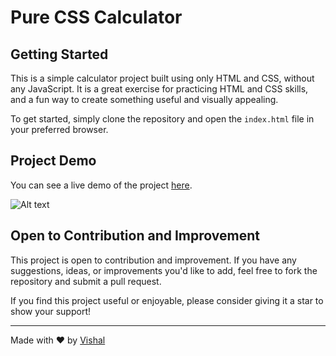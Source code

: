# Pure CSS Calculator

## Getting Started

This is a simple calculator project built using only HTML and CSS, without any JavaScript. It is a great exercise for practicing HTML and CSS skills, and a fun way to create something useful and visually appealing.

To get started, simply clone the repository and open the `index.html` file in your preferred browser.

## Project Demo

You can see a live demo of the project [here](https://vishal-dcode.github.io/Pure-CSS-Calculator/).

![Alt text](https://i.ibb.co/VtCp4BG/preview.png)

## Open to Contribution and Improvement

This project is open to contribution and improvement. If you have any suggestions, ideas, or improvements you'd like to add, feel free to fork the repository and submit a pull request.

If you find this project useful or enjoyable, please consider giving it a star to show your support!

---

Made with ❤️ by [Vishal](https://github.com/vishal-dcode)
